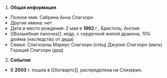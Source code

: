 1. **Общая информация**
 - Полное имя: Сабрина Анна Слагхорн
 - Другие имена: нет
 - Дата и место рождения: 2 мая в **1992** г., Бристоль, Англия
 - [[Волшебная палочка]]: кедр, с сердечной жилой дракона, 10¼ дюйма (наследство от деда)
 - Семья: Слагхорны
	Мариус Слагхорн (отец)
	Джулия Слагхорн (мать)
	Гораций Слагхорн (дед)

2. **События**
 - В **2003** г. пошла в [[Хогвартс]], распределена на Слизерин.